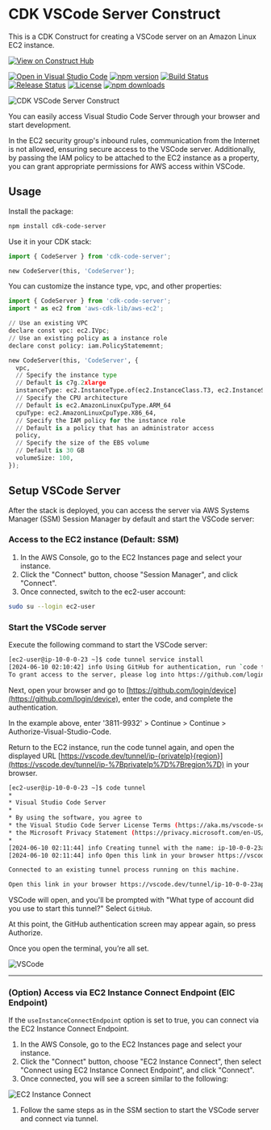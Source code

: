 # CDK VSCode Server Construct

This is a CDK Construct for creating a VSCode server on an Amazon Linux EC2 instance.

[![View on Construct Hub](https://constructs.dev/badge?package=cdk-code-server)](https://constructs.dev/packages/cdk-code-server)

[![Open in Visual Studio Code](https://img.shields.io/static/v1?logo=visualstudiocode&label=&message=Open%20in%20Visual%20Studio%20Code&labelColor=2c2c32&color=007acc&logoColor=007acc)](https://open.vscode.dev/badmintoncryer/cdk-code-server)
[![npm version](https://badge.fury.io/js/cdk-code-server.svg)](https://badge.fury.io/js/cdk-code-server)
[![Build Status](https://github.com/badmintoncryer/cdk-code-server/actions/workflows/build.yml/badge.svg)](https://github.com/badmintoncryer/cdk-code-server/actions/workflows/build.yml)
[![Release Status](https://github.com/badmintoncryer/cdk-code-server/actions/workflows/release.yml/badge.svg)](https://github.com/badmintoncryer/cdk-code-server/actions/workflows/release.yml)
[![License](https://img.shields.io/badge/License-Apache%202.0-blue.svg)](https://opensource.org/licenses/Apache-2.0)
[![npm downloads](https://img.shields.io/npm/dm/cdk-code-server.svg?style=flat)](https://www.npmjs.com/package/cdk-code-server)

![CDK VSCode Server Construct](./images/code-server.png)

You can easily access Visual Studio Code Server through your browser and start development.

In the EC2 security group's inbound rules, communication from the Internet is not allowed, ensuring secure access to the VSCode server.
Additionally, by passing the IAM policy to be attached to the EC2 instance as a property, you can grant appropriate permissions for AWS access within VSCode.

## Usage

Install the package:

```bash
npm install cdk-code-server
```

Use it in your CDK stack:

```python
import { CodeServer } from 'cdk-code-server';

new CodeServer(this, 'CodeServer');
```

You can customize the instance type, vpc, and other properties:

```python
import { CodeServer } from 'cdk-code-server';
import * as ec2 from 'aws-cdk-lib/aws-ec2';

// Use an existing VPC
declare const vpc: ec2.IVpc;
// Use an existing policy as a instance role
declare const policy: iam.PolicyStatememnt;

new CodeServer(this, 'CodeServer', {
  vpc,
  // Specify the instance type
  // Default is c7g.2xlarge
  instanceType: ec2.InstanceType.of(ec2.InstanceClass.T3, ec2.InstanceSize.MEDIUM),
  // Specify the CPU architecture
  // Default is ec2.AmazonLinuxCpuType.ARM_64
  cpuType: ec2.AmazonLinuxCpuType.X86_64,
  // Specify the IAM policy for the instance role
  // Default is a policy that has an administrator access
  policy,
  // Specify the size of the EBS volume
  // Default is 30 GB
  volumeSize: 100,
});
```

## Setup VSCode Server

After the stack is deployed, you can access the server via AWS Systems Manager (SSM) Session Manager by default and start the VSCode server:

### Access to the EC2 instance (Default: SSM)

1. In the AWS Console, go to the EC2 Instances page and select your instance.
2. Click the "Connect" button, choose "Session Manager", and click "Connect".
3. Once connected, switch to the ec2-user account:

```sh
sudo su --login ec2-user
```

### Start the VSCode server

Execute the following command to start the VSCode server:

```sh
[ec2-user@ip-10-0-0-23 ~]$ code tunnel service install
[2024-06-10 02:10:42] info Using GitHub for authentication, run `code tunnel user login --provider <provider>` option to change this.
To grant access to the server, please log into https://github.com/login/device and use code 3811-9932
```

Next, open your browser and go to [https://github.com/login/device](https://github.com/login/device), enter the code, and complete the authentication.

In the example above, enter '3811-9932' > Continue > Continue > Authorize-Visual-Studio-Code.

Return to the EC2 instance, run the code tunnel again, and open the displayed URL [https://vscode.dev/tunnel/ip-{privateIp}{region}](https://vscode.dev/tunnel/ip-%7BprivateIp%7D%7Bregion%7D) in your browser.

```sh
[ec2-user@ip-10-0-0-23 ~]$ code tunnel
*
* Visual Studio Code Server
*
* By using the software, you agree to
* the Visual Studio Code Server License Terms (https://aka.ms/vscode-server-license) and
* the Microsoft Privacy Statement (https://privacy.microsoft.com/en-US/privacystatement).
*
[2024-06-10 02:11:44] info Creating tunnel with the name: ip-10-0-0-23ap-north
[2024-06-10 02:11:44] info Open this link in your browser https://vscode.dev/tunnel/ip-10-0-0-23ap-north

Connected to an existing tunnel process running on this machine.

Open this link in your browser https://vscode.dev/tunnel/ip-10-0-0-23ap-north
```

VSCode will open, and you'll be prompted with "What type of account did you use to start this tunnel?" Select `GitHub`.

At this point, the GitHub authentication screen may appear again, so press Authorize.

Once you open the terminal, you’re all set.

![VSCode](./images/vscode.png)

---


### (Option) Access via EC2 Instance Connect Endpoint (EIC Endpoint)

If the `useInstanceConnectEndpoint` option is set to true, you can connect via the EC2 Instance Connect Endpoint.

1. In the AWS Console, go to the EC2 Instances page and select your instance.
2. Click the "Connect" button, choose "EC2 Instance Connect", then select "Connect using EC2 Instance Connect Endpoint", and click "Connect".
3. Once connected, you will see a screen similar to the following:

![EC2 Instance Connect](./images/console.png)

1. Follow the same steps as in the SSM section to start the VSCode server and connect via tunnel.

